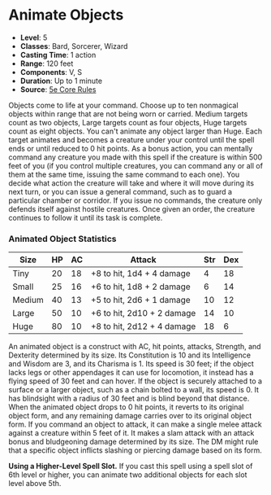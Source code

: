 # Animate Objects

- **Level**: 5
- **Classes**: Bard, Sorcerer, Wizard
- **Casting Time**: 1 action
- **Range**: 120 feet
- **Components**: V, S
- **Duration**: Up to 1 minute
- **Source**: [5e Core Rules](http://dnd.wizards.com/articles/features/systems-reference-document-srd)

Objects come to life at your command. Choose up to ten nonmagical objects within range that are not being worn or carried. Medium targets count as two objects, Large targets count as four objects, Huge targets count as eight objects. You can't animate any object larger than Huge. Each target animates and becomes a creature under your control until the spell ends or until reduced to 0 hit points. 
As a bonus action, you can mentally command any creature you made with this spell if the creature is within 500 feet of you (if you control multiple creatures, you can command any or all of them at the same time, issuing the same command to each one). You decide what action the creature will take and where it will move during its next turn, or you can issue a general command, such as to guard a particular chamber or corridor. If you issue no commands, the creature only defends itself against hostile creatures. Once given an order, the creature continues to follow it until its task is complete.
### Animated Object Statistics 
| Size | HP | AC | Attack | Str | Dex |
|--------|----|----|----------------------------|-----|-----|
| Tiny | 20 | 18 | +8 to hit, 1d4 + 4 damage | 4 | 18 |
| Small | 25 | 16 | +6 to hit, 1d8 + 2 damage | 6 | 14 |
| Medium | 40 | 13 | +5 to hit, 2d6 + 1 damage | 10 | 12 |
| Large | 50 | 10 | +6 to hit, 2d10 + 2 damage | 14 | 10 |
| Huge | 80 | 10 | +8 to hit, 2d12 + 4 damage | 18 | 6 | 

An animated object is a construct with AC, hit points, attacks, Strength, and Dexterity determined by its size. Its Constitution is 10 and its Intelligence and Wisdom are 3, and its Charisma is 1. Its speed is 30 feet; if the object lacks legs or other appendages it can use for locomotion, it instead has a flying speed of 30 feet and can hover. If the object is securely attached to a surface or a larger object, such as a chain bolted to a wall, its speed is 0. It has blindsight with a radius of 30 feet and is blind beyond that distance. When the animated object drops to 0 hit points, it reverts to its original object form, and any remaining damage carries over to its original object form. If you command an object to attack, it can make a single melee attack against a creature within 5 feet of it. It makes a slam attack with an attack bonus and bludgeoning damage determined by its size. The DM might rule that a specific object inflicts slashing or piercing damage based on its form.

**Using a Higher-Level Spell Slot.** If you cast this spell using a spell slot of 6th level or higher, you can animate two additional objects for each slot level above 5th.

